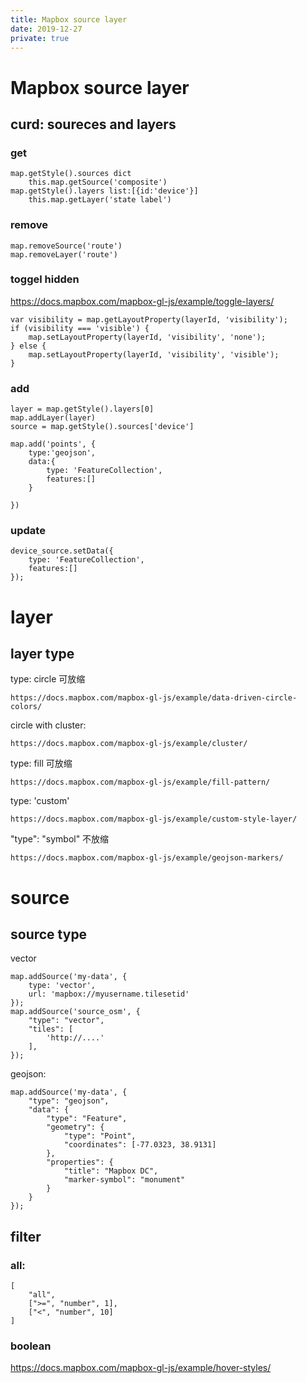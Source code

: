 ```yaml
---
title: Mapbox source layer
date: 2019-12-27
private: true
---
```

# Mapbox source layer
## curd: soureces and layers

### get

    map.getStyle().sources dict
        this.map.getSource('composite')
    map.getStyle().layers list:[{id:'device'}]
        this.map.getLayer('state label')

### remove

    map.removeSource('route')
    map.removeLayer('route')

### toggel hidden
https://docs.mapbox.com/mapbox-gl-js/example/toggle-layers/

    var visibility = map.getLayoutProperty(layerId, 'visibility');
    if (visibility === 'visible') {
        map.setLayoutProperty(layerId, 'visibility', 'none');
    } else {
        map.setLayoutProperty(layerId, 'visibility', 'visible');
    }

### add

    layer = map.getStyle().layers[0]
    map.addLayer(layer)
    source = map.getStyle().sources['device']

    map.add('points', {
        type:'geojson',
        data:{
            type: 'FeatureCollection',
            features:[]
        }

    })

### update
    device_source.setData({
        type: 'FeatureCollection',
        features:[]
    });

# layer
## layer type
type: circle 可放缩

    https://docs.mapbox.com/mapbox-gl-js/example/data-driven-circle-colors/

circle with cluster:

    https://docs.mapbox.com/mapbox-gl-js/example/cluster/


type: fill 可放缩

    https://docs.mapbox.com/mapbox-gl-js/example/fill-pattern/

type: 'custom'

    https://docs.mapbox.com/mapbox-gl-js/example/custom-style-layer/

"type": "symbol" 不放缩

    https://docs.mapbox.com/mapbox-gl-js/example/geojson-markers/


# source

## source type
vector

    map.addSource('my-data', {
        type: 'vector',
        url: 'mapbox://myusername.tilesetid'
    });
    map.addSource('source_osm', {
        "type": "vector",
        "tiles": [
            'http://....'
        ],
    });

geojson:

    map.addSource('my-data', {
        "type": "geojson",
        "data": {
            "type": "Feature",
            "geometry": {
                "type": "Point",
                "coordinates": [-77.0323, 38.9131]
            },
            "properties": {
                "title": "Mapbox DC",
                "marker-symbol": "monument"
            }
        }
    });


## filter
### all:

    [
        "all",
        [">=", "number", 1],
        ["<", "number", 10]
    ]

### boolean
https://docs.mapbox.com/mapbox-gl-js/example/hover-styles/